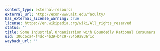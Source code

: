 ```yaml
---
content_type: external-resource
external_url: http://econ-www.mit.edu/faculty/
has_external_license_warning: true
license: https://en.wikipedia.org/wiki/All_rights_reserved
status: ''
title: Some Industrial Organization with Boundedly Rational Consumers
uid: 306c6ca4-f4dc-4b39-b4c9-764b9a836f1c
wayback_url: ''
---
```

